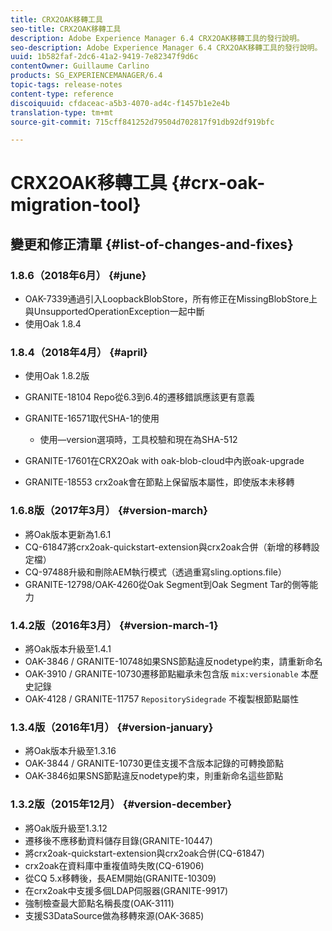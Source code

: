 ```yaml
---
title: CRX2OAK移轉工具
seo-title: CRX2OAK移轉工具
description: Adobe Experience Manager 6.4 CRX2OAK移轉工具的發行說明。
seo-description: Adobe Experience Manager 6.4 CRX2OAK移轉工具的發行說明。
uuid: 1b582faf-2dc6-41a2-9419-7e82347f9d6c
contentOwner: Guillaume Carlino
products: SG_EXPERIENCEMANAGER/6.4
topic-tags: release-notes
content-type: reference
discoiquuid: cfdaceac-a5b3-4070-ad4c-f1457b1e2e4b
translation-type: tm+mt
source-git-commit: 715cff841252d79504d702817f91db92df919bfc

---
```



# CRX2OAK移轉工具 {#crx-oak-migration-tool}

## 變更和修正清單 {#list-of-changes-and-fixes}

### 1.8.6（2018年6月） {#june}

* OAK-7339通過引入LoopbackBlobStore，所有修正在MissingBlobStore上與UnsupportedOperationException一起中斷
* 使用Oak 1.8.4

### 1.8.4（2018年4月） {#april}

* 使用Oak 1.8.2版
* GRANITE-18104 Repo從6.3到6.4的遷移錯誤應該更有意義
* GRANITE-16571取代SHA-1的使用

   * 使用—version選項時，工具校驗和現在為SHA-512

* GRANITE-17601在CRX2Oak with oak-blob-cloud中內嵌oak-upgrade
* GRANITE-18553 crx2oak會在節點上保留版本屬性，即使版本未移轉

### 1.6.8版（2017年3月） {#version-march}

* 將Oak版本更新為1.6.1
* CQ-61847將crx2oak-quickstart-extension與crx2oak合併（新增的移轉設定檔）
* CQ-97488升級和刪除AEM執行模式（透過重寫sling.options.file）
* GRANITE-12798/OAK-4260從Oak Segment到Oak Segment Tar的側等能力

### 1.4.2版（2016年3月） {#version-march-1}

* 將Oak版本升級至1.4.1
* OAK-3846 / GRANITE-10748如果SNS節點違反nodetype約束，請重新命名
* OAK-3910 / GRANITE-10730遷移節點繼承未包含版 `mix:versionable` 本歷史記錄
* OAK-4128 / GRANITE-11757 `RepositorySidegrade` 不複製根節點屬性

### 1.3.4版（2016年1月） {#version-january}

* 將Oak版本升級至1.3.16
* OAK-3844 / GRANITE-10730更佳支援不含版本記錄的可轉換節點
* OAK-3846如果SNS節點違反nodetype約束，則重新命名這些節點

### 1.3.2版（2015年12月） {#version-december}

* 將Oak版升級至1.3.12
* 遷移後不應移動資料儲存目錄(GRANITE-10447)
* 將crx2oak-quickstart-extension與crx2oak合併(CQ-61847)
* crx2oak在資料庫中重複值時失敗(CQ-61906)
* 從CQ 5.x移轉後，長AEM開始(GRANITE-10309)
* 在crx2oak中支援多個LDAP伺服器(GRANITE-9917)
* 強制檢查最大節點名稱長度(OAK-3111)
* 支援S3DataSource做為移轉來源(OAK-3685)
